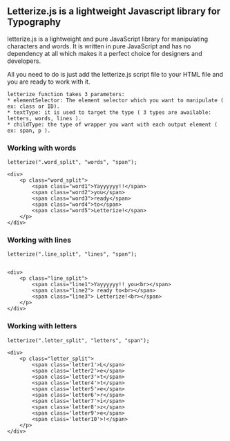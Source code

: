 ## Letterize.js is a lightweight Javascript library for Typography
letterize.js is a lightweight and pure JavaScript library for manipulating characters and words. It is written in pure JavaScript
and has no dependency at all which makes it a perfect choice for designers and developers.

All you need to do is just add the letterize.js script file to your HTML file and you are ready to work with it. 
    <script>
	  var letterize = function (elementSelector, textType, childType);
	</script>
	
	letterize function takes 3 parameters:
	* elementSelector: The element selector which you want to manipulate ( ex: class or ID).
	* textType: it is used to target the type ( 3 types are awailable: letters, words, lines ).
	* childType: the type of wrapper you want with each output element ( ex: span, p ).

### Working with words
    letterize(".word_split", "words", "span");
    
    <div>  
        <p class="word_split">
            <span class="word1">Yayyyyyy!!</span> 
            <span class="word2">you</span> 
            <span class="word3">ready</span> 
            <span class="word4">to</span> 
            <span class="word5">Letterize!</span>
        </p>
    </div>
    

### Working with lines
    letterize(".line_split", "lines", "span");
    
    
    <div>  
        <p class="line_split">
            <span class="line1">Yayyyyyy!! you<br></span> 
            <span class="line2"> ready to<br></span> 
            <span class="line3"> Letterize!<br></span> 
        </p>
    </div>
    
### Working with letters
    letterize(".letter_split", "letters", "span");
    
    <div>  
        <p class="letter_split">
            <span class='letter1'>L</span>
            <span class='letter2'>e</span>
            <span class='letter3'>t</span>
            <span class='letter4'>t</span>
            <span class='letter5'>e</span>
            <span class='letter6'>r</span>
            <span class='letter7'>i</span>
            <span class='letter8'>z</span>
            <span class='letter9'>e</span>
            <span class='letter10'>!</span>
        </p>
    </div>